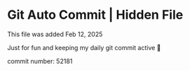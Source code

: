 # Git Auto Commit | Hidden File

This file was added Feb 12, 2025

Just for fun and keeping my daily git commit active 🤪

commit number: 52181
